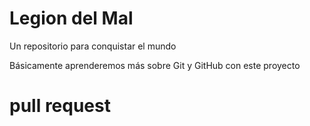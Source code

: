 # Legion del Mal
Un repositorio para conquistar el mundo

Básicamente aprenderemos más sobre Git y GitHub con este proyecto

# pull request